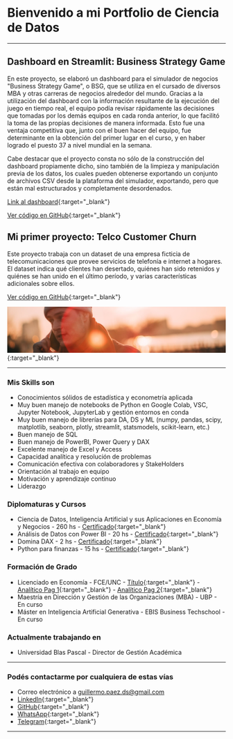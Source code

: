 # Bienvenido a mi Portfolio de Ciencia de Datos

---

## Dashboard en Streamlit: Business Strategy Game

En este proyecto, se elaboró un dashboard para el simulador de negocios "Business Strategy Game", o BSG, que se utiliza en el cursado de diversos MBA y otras carreras de negocios alrededor del mundo. Gracias a la utilización del dashboard con la información resultante de la ejecución del juego en tiempo real, el equipo podía revisar rápidamente las decisiones que tomadas por los demás equipos en cada ronda anterior, lo que facilitó la toma de las propias decisiones de manera informada. Esto fue una ventaja competitiva que, junto con el buen hacer del equipo, fue determinante en la obtención del primer lugar en el curso, y en haber logrado el puesto 37 a nivel mundial en la semana.

Cabe destacar que el proyecto consta no sólo de la construcción del dashboard propiamente dicho, sino también de la limpieza y manipulación previa de los datos, los cuales pueden obtenerse exportando un conjunto de archivos CSV desde la plataforma del simulador, exportando, pero que están mal estructurados y completamente desordenados.

[Link al dashboard](https://bsg-mbaubp-d.streamlit.app/){:target="\_blank"}

[Ver código en GitHub](https://github.com/guillepaez53/bsg_dashboard/tree/master){:target="\_blank"}

## Mi primer proyecto: Telco Customer Churn

Este proyecto trabaja con un dataset de una empresa ficticia de telecomunicaciones que provee servicios de telefonía e internet a hogares. El dataset indica qué clientes han desertado, quiénes han sido retenidos y quiénes se han unido en el último período, y varias características adicionales sobre ellos.

[Ver código en GitHub](https://github.com/guillepaez53/portfolio-telcochurn){:target="\_blank"}

[<img src="images/dataset-cover.jpg?raw=true"/>](https://github.com/guillepaez53/portfolio-telcochurn){:target="\_blank"}

---

### Mis Skills son

- Conocimientos sólidos de estadística y econometría aplicada
- Muy buen manejo de notebooks de Python en Google Colab, VSC, Jupyter Notebook, JupyterLab y gestión entornos en conda
- Muy buen manejo de librerías para DA, DS y ML (numpy, pandas, scipy, matplotlib, seaborn, plotly, streamlit, statsmodels, scikit-learn, etc.)
- Buen manejo de SQL
- Buen manejo de PowerBI, Power Query y DAX
- Excelente manejo de Excel y Access
- Capacidad analítica y resolución de problemas
- Comunicación efectiva con colaboradores y StakeHolders
- Orientación al trabajo en equipo
- Motivación y aprendizaje continuo
- Liderazgo

### Diplomaturas y Cursos

- Ciencia de Datos, Inteligencia Artificial y sus Aplicaciones en Economía y Negocios - 260 hs - [Certificado](pdf/Certificado-PAEZ.pdf){:target="\_blank"}
- Análisis de Datos con Power BI - 20 hs - [Certificado](pdf/Certificado-POWER-BI.pdf){:target="\_blank"}
- Domina DAX - 2 hs - [Certificado](pdf/UC-430b251f-187d-47bd-bf4f-83371ca2fd1d.pdf){:target="\_blank"}
- Python para finanzas - 15 hs - [Certificado](pdf/Certificado_376.pdf){:target="\_blank"}

### Formación de Grado

- Licenciado en Economía - FCE/UNC - [Título](pdf/Titulo-Universitario.pdf){:target="\_blank"} - [Analítico Pag 1](pdf/Analitico-1.jpg){:target="\_blank"} - [Analítico Pag 2](pdf/Analitico-2.jpg){:target="\_blank"}
- Maestría en Dirección y Gestión de las Organizaciones (MBA) - UBP - En curso
- Máster en Inteligencia Artificial Generativa - EBIS Business Techschool - En curso

### Actualmente trabajando en

- Universidad Blas Pascal - Director de Gestión Académica

---

### Podés contactarme por cualquiera de estas vías

- Correo electrónico a <guillermo.paez.ds@gmail.com>
- [LinkedIn](https://www.linkedin.com/in/guillermo-paez-038b8b237/){:target="\_blank"}
- [GitHub](https://github.com/guillepaez53/){:target="\_blank"}
- [WhatsApp](https://wa.me/543543589432?text=Hola){:target="\_blank"}
- [Telegram](https://t.me/GuillermoPaez1987){:target="\_blank"}

---
